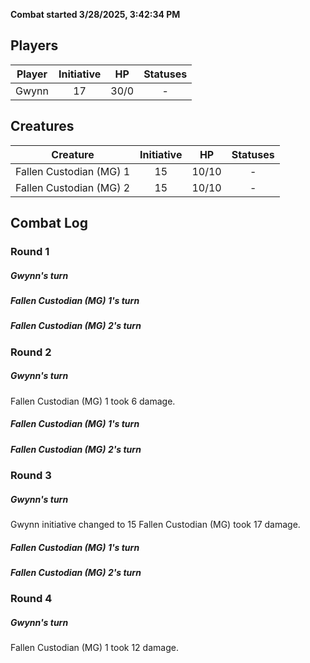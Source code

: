 **Combat started 3/28/2025, 3:42:34 PM**


## Players
| Player | Initiative | HP | Statuses |
| --- | :-: | :-: | :-: |
| Gwynn | 17 | 30/0 | - |
## Creatures
| Creature | Initiative  | HP | Statuses |
| --- | :-: | :-: | :-: |
| Fallen Custodian (MG) 1 | 15 | 10/10 | - |
| Fallen Custodian (MG) 2 | 15 | 10/10 | - |


## Combat Log

### Round 1

##### Gwynn's turn
##### Fallen Custodian (MG) 1's turn
##### Fallen Custodian (MG) 2's turn
### Round 2
##### Gwynn's turn
Fallen Custodian (MG) 1 took 6 damage.
##### Fallen Custodian (MG) 1's turn
##### Fallen Custodian (MG) 2's turn
### Round 3
##### Gwynn's turn
Gwynn initiative changed to 15
Fallen Custodian (MG) took 17 damage.
##### Fallen Custodian (MG) 1's turn
##### Fallen Custodian (MG) 2's turn
### Round 4
##### Gwynn's turn
Fallen Custodian (MG) 1 took 12 damage.

